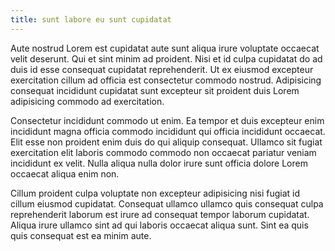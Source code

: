 ```yaml
---
title: sunt labore eu sunt cupidatat
---
```


Aute nostrud Lorem est cupidatat aute sunt aliqua irure voluptate occaecat velit deserunt. Qui et sint minim ad proident. Nisi et id culpa cupidatat do ad duis id esse consequat cupidatat reprehenderit. Ut ex eiusmod excepteur exercitation cillum ad officia est consectetur commodo nostrud. Adipisicing consequat incididunt cupidatat sunt excepteur sit proident duis Lorem adipisicing commodo ad exercitation.

Consectetur incididunt commodo ut enim. Ea tempor et duis excepteur enim incididunt magna officia commodo incididunt qui officia incididunt occaecat. Elit esse non proident enim duis do qui aliquip consequat. Ullamco sit fugiat exercitation elit laboris commodo commodo non occaecat pariatur veniam incididunt ex velit. Nulla aliqua nulla dolor irure sunt officia dolore Lorem occaecat aliqua enim non.

Cillum proident culpa voluptate non excepteur adipisicing nisi fugiat id cillum eiusmod cupidatat. Consequat ullamco ullamco quis consequat culpa reprehenderit laborum est irure ad consequat tempor laborum cupidatat. Aliqua irure ullamco sint ad qui laboris occaecat aliqua sunt. Sint ea quis quis consequat est ea minim aute.